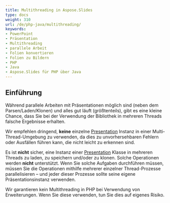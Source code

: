 ```yaml
---
title: Multithreading in Aspose.Slides
type: docs
weight: 310
url: /de/php-java/multithreading/
keywords:
- PowerPoint
- Präsentation
- Multithreading
- parallele Arbeit
- Folien konvertieren
- Folien zu Bildern
- PHP
- Java
- Aspose.Slides für PHP über Java
---
```


## **Einführung**

Während parallele Arbeiten mit Präsentationen möglich sind (neben dem Parsen/Laden/Klonen) und alles gut läuft (größtenteils), gibt es eine kleine Chance, dass Sie bei der Verwendung der Bibliothek in mehreren Threads falsche Ergebnisse erhalten.

Wir empfehlen dringend, **keine** einzelne [Presentation](https://reference.aspose.com/slides/php-java/aspose.slides/Presentation) Instanz in einer Multi-Thread-Umgebung zu verwenden, da dies zu unvorhersehbaren Fehlern oder Ausfällen führen kann, die nicht leicht zu erkennen sind.

Es ist **nicht** sicher, eine Instanz einer [Presentation](https://reference.aspose.com/slides/php-java/aspose.slides/Presentation) Klasse in mehreren Threads zu laden, zu speichern und/oder zu klonen. Solche Operationen werden **nicht** unterstützt. Wenn Sie solche Aufgaben durchführen müssen, müssen Sie die Operationen mithilfe mehrerer einzelner Thread-Prozesse parallelisieren – und jeder dieser Prozesse sollte seine eigene Präsentationsinstanz verwenden.

Wir garantieren kein Multithreading in PHP bei Verwendung von Erweiterungen. Wenn Sie diese verwenden, tun Sie dies auf eigenes Risiko.